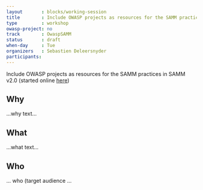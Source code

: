 ```yaml
---
layout       : blocks/working-session
title        : Include OWASP projects as resources for the SAMM practices
type         : workshop
owasp-project: no
track        : OwaspSAMM
status       : draft
when-day     : Tue
organizers   : Sebastien Deleersnyder
participants:
---
```


Include OWASP projects as resources for the SAMM practices in SAMM v2.0 (started online [here](https://www.owasp.org/index.php/Category:SAMM-Resources))

## Why

...why text...

## What

...what text...

## Who

... who (target audience ...